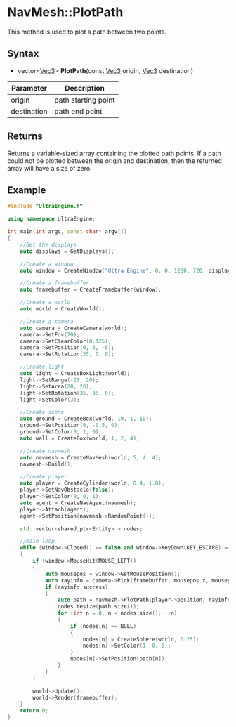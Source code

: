 # NavMesh::PlotPath

This method is used to plot a path between two points.

## Syntax

- vector<[Vec3](Vec3.md)\> **PlotPath**(const [Vec3](Vec3.md) origin, [Vec3](Vec3.md) destination)

| Parameter | Description |
|---|---|
| origin | path starting point |
| destination | path end point |

## Returns

Returns a variable-sized array containing the plotted path points. If a path could not be plotted between the origin and destination, then the returned array will have a size of zero. 

## Example

```c++
#include "UltraEngine.h"

using namespace UltraEngine;

int main(int argc, const char* argv[])
{
    //Get the displays
    auto displays = GetDisplays();

    //Create a window
    auto window = CreateWindow("Ultra Engine", 0, 0, 1280, 720, displays[0], WINDOW_CENTER | WINDOW_TITLEBAR);

    //Create a framebuffer
    auto framebuffer = CreateFramebuffer(window);

    //Create a world
    auto world = CreateWorld();

    //Create a camera    
    auto camera = CreateCamera(world);
    camera->SetFov(70);
    camera->SetClearColor(0.125);
    camera->SetPosition(0, 3, -6);
    camera->SetRotation(35, 0, 0);

    //Create light
    auto light = CreateBoxLight(world);
    light->SetRange(-20, 20);
    light->SetArea(20, 20);
    light->SetRotation(35, 35, 0);
    light->SetColor(3);

    //Create scene
    auto ground = CreateBox(world, 10, 1, 10);
    ground->SetPosition(0, -0.5, 0);
    ground->SetColor(0, 1, 0);
    auto wall = CreateBox(world, 1, 2, 4);

    //Create navmesh
    auto navmesh = CreateNavMesh(world, 5, 4, 4);
    navmesh->Build();

    //Create player
    auto player = CreateCylinder(world, 0.4, 1.8);
    player->SetNavObstacle(false);
    player->SetColor(0, 0, 1);
    auto agent = CreateNavAgent(navmesh);
    player->Attach(agent);
    agent->SetPosition(navmesh->RandomPoint());

    std::vector<shared_ptr<Entity> > nodes;

    //Main loop
    while (window->Closed() == false and window->KeyDown(KEY_ESCAPE) == false)
    {
        if (window->MouseHit(MOUSE_LEFT))
        {
            auto mousepos = window->GetMousePosition();
            auto rayinfo = camera->Pick(framebuffer, mousepos.x, mousepos.y);
            if (rayinfo.success)
            {
                auto path = navmesh->PlotPath(player->position, rayinfo.position);
                nodes.resize(path.size());
                for (int n = 0; n < nodes.size(); ++n)
                {
                    if (nodes[n] == NULL)
                    {
                        nodes[n] = CreateSphere(world, 0.25);
                        nodes[n]->SetColor(1, 0, 0);
                    }
                    nodes[n]->SetPosition(path[n]);
                }
            }
        }

        world->Update();
        world->Render(framebuffer);
    }
    return 0;
}
```
